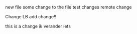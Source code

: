 new file
some change to the file
test changes
remote change

Change LB
add change!!

this is a change
ik verander iets
